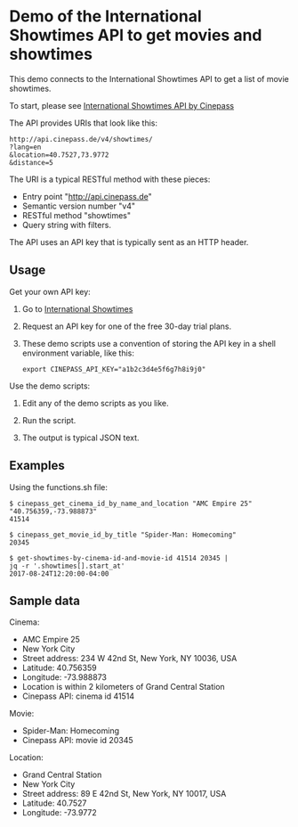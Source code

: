 # Demo of the International Showtimes API to get movies and showtimes

This demo connects to the International Showtimes API to get a list of movie showtimes.

To start, please see [International Showtimes API by Cinepass](https://api.cinepass.de/documentation/)


The API provides URIs that look like this:

    http://api.cinepass.de/v4/showtimes/
    ?lang=en
    &location=40.7527,73.9772
    &distance=5

The URI is a typical RESTful method with these pieces:

  * Entry point "http://api.cinepass.de"
  * Semantic version number "v4"
  * RESTful method "showtimes"
  * Query string with filters.

The API uses an API key that is typically sent as an HTTP header.


## Usage

Get your own API key:

  1. Go to [International Showtimes](http://internationalshowtimes.com)

  2. Request an API key for one of the free 30-day trial plans.

  3. These demo scripts use a convention of storing the API key in a shell environment variable, like this:

         export CINEPASS_API_KEY="a1b2c3d4e5f6g7h8i9j0" 

Use the demo scripts:

  1. Edit any of the demo scripts as you like.

  2. Run the script.

  3. The output is typical JSON text.


## Examples

Using the functions.sh file:

    $ cinepass_get_cinema_id_by_name_and_location "AMC Empire 25" "40.756359,-73.988873"
    41514

    $ cinepass_get_movie_id_by_title "Spider-Man: Homecoming"
    20345

    $ get-showtimes-by-cinema-id-and-movie-id 41514 20345 | 
    jq -r '.showtimes[].start_at'
    2017-08-24T12:20:00-04:00

## Sample data

Cinema:

  * AMC Empire 25
  * New York City
  * Street address: 234 W 42nd St, New York, NY 10036, USA
  * Latitude: 40.756359
  * Longitude: -73.988873
  * Location is within 2 kilometers of Grand Central Station
  * Cinepass API: cinema id 41514

Movie:

  * Spider-Man: Homecoming
  * Cinepass API: movie id 20345

Location:

  * Grand Central Station
  * New York City
  * Street address: 89 E 42nd St, New York, NY 10017, USA
  * Latitude: 40.7527
  * Longitude: -73.9772

